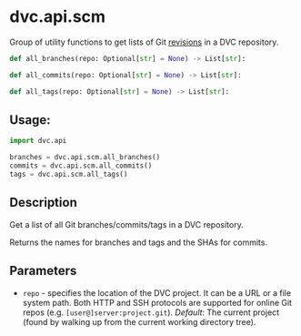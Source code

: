 # dvc.api.scm

Group of utility functions to get lists of Git
[revisions](https://git-scm.com/docs/revisions) in a <abbr>DVC
repository</abbr>.

```py
def all_branches(repo: Optional[str] = None) -> List[str]:
```

```py
def all_commits(repo: Optional[str] = None) -> List[str]:
```

```py
def all_tags(repo: Optional[str] = None) -> List[str]:
```

## Usage:

```py
import dvc.api

branches = dvc.api.scm.all_branches()
commits = dvc.api.scm.all_commits()
tags = dvc.api.scm.all_tags()
```

## Description

Get a list of all Git branches/commits/tags in a DVC repository.

Returns the names for branches and tags and the SHAs for commits.

## Parameters

- `repo` - specifies the location of the DVC project. It can be a URL or a file
  system path. Both HTTP and SSH protocols are supported for online Git repos
  (e.g. `[user@]server:project.git`). _Default_: The current project (found by
  walking up from the current working directory tree).
